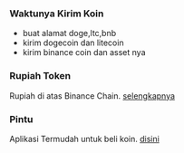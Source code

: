 ### Waktunya Kirim Koin
- buat alamat doge,ltc,bnb
- kirim dogecoin dan litecoin
- kirim binance coin dan asset nya


### Rupiah Token
Rupiah di atas Binance Chain. [selengkapnya](https://rupiahtoken.com/id/)


### Pintu
Aplikasi Termudah untuk beli koin. [disini](https://pintu.co.id)

